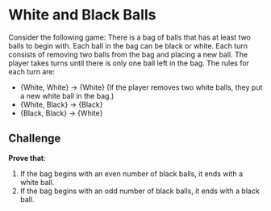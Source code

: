 # White and Black Balls

Consider the following game:
There is a bag of balls that has at least two balls to begin with. Each ball in the bag can be black or white. Each turn consists of removing two balls from the bag and placing a new ball. The player takes turns until there is only one ball left in the bag. The rules for each turn are:
- {White, White} -> {White} (If the player removes two white balls, they put a new white ball in the bag.)
- {White, Black} -> {Black}
- {Black, Black} -> {White}

## Challenge
**Prove that**:
1. If the bag begins with an even number of black balls, it ends with a white ball.
2. If the bag begins with an odd number of black balls, it ends with a black ball.
